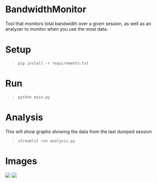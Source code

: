 # BandwidthMonitor
Tool that monitors total bandwidth over a given session, as well as an analyzer to monitor when you use the most data.


# Setup
> `pip install -r requirements.txt`

# Run
> `python main.py`

# Analysis
This will show graphs showing the data from the last dumped session
> `streamlit run analysis.py`


# Images
![](https://void.s-ul.eu/fYHbHWAl)
![](https://void.s-ul.eu/9jWJcGa1)

